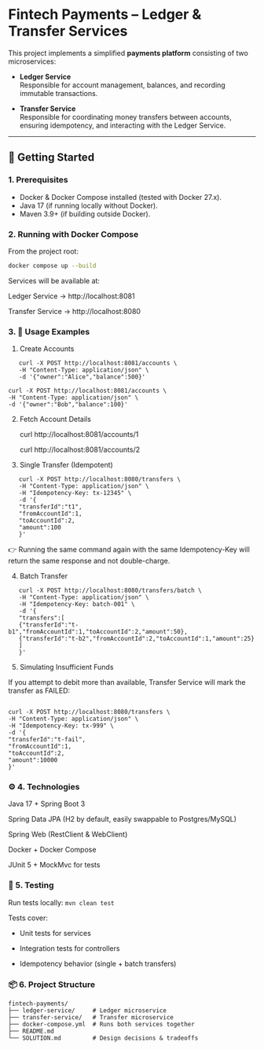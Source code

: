 # Fintech Payments – Ledger & Transfer Services

This project implements a simplified **payments platform** consisting of two microservices:

- **Ledger Service**  
  Responsible for account management, balances, and recording immutable transactions.

- **Transfer Service**  
  Responsible for coordinating money transfers between accounts, ensuring idempotency, and interacting with the Ledger Service.

---

## 🚀 Getting Started

### 1. Prerequisites
- Docker & Docker Compose installed (tested with Docker 27.x).
- Java 17 (if running locally without Docker).
- Maven 3.9+ (if building outside Docker).

### 2. Running with Docker Compose
From the project root:

```bash
docker compose up --build
```

Services will be available at:

Ledger Service → http://localhost:8081

Transfer Service → http://localhost:8080

### 3. 📌 Usage Examples

1. Create Accounts
````
   curl -X POST http://localhost:8081/accounts \
   -H "Content-Type: application/json" \
   -d '{"owner":"Alice","balance":500}'
````

````
curl -X POST http://localhost:8081/accounts \
-H "Content-Type: application/json" \
-d '{"owner":"Bob","balance":100}'
````
2. Fetch Account Details

   curl http://localhost:8081/accounts/1

   curl http://localhost:8081/accounts/2

3. Single Transfer (Idempotent)
````
   curl -X POST http://localhost:8080/transfers \
   -H "Content-Type: application/json" \
   -H "Idempotency-Key: tx-12345" \
   -d '{
   "transferId":"t1",
   "fromAccountId":1,
   "toAccountId":2,
   "amount":100
   }'
   ````


👉 Running the same command again with the same Idempotency-Key will return the same response and not double-charge.

4. Batch Transfer
````
   curl -X POST http://localhost:8080/transfers/batch \
   -H "Content-Type: application/json" \
   -H "Idempotency-Key: batch-001" \
   -d '{
   "transfers":[
   {"transferId":"t-b1","fromAccountId":1,"toAccountId":2,"amount":50},
   {"transferId":"t-b2","fromAccountId":2,"toAccountId":1,"amount":25}
   ]
   }'
   ````

5. Simulating Insufficient Funds

If you attempt to debit more than available, Transfer Service will mark the transfer as FAILED:
````

curl -X POST http://localhost:8080/transfers \
-H "Content-Type: application/json" \
-H "Idempotency-Key: tx-999" \
-d '{
"transferId":"t-fail",
"fromAccountId":1,
"toAccountId":2,
"amount":10000
}'
````
### ⚙️ 4. Technologies

Java 17 + Spring Boot 3

Spring Data JPA (H2 by default, easily swappable to Postgres/MySQL)

Spring Web (RestClient & WebClient)

Docker + Docker Compose

JUnit 5 + MockMvc for tests

### 🧪 5. Testing

Run tests locally:
`mvn clean test`

Tests cover:

- Unit tests for services

- Integration tests for controllers

- Idempotency behavior (single + batch transfers)

### 📦 6. Project Structure

````
fintech-payments/
├── ledger-service/     # Ledger microservice
├── transfer-service/   # Transfer microservice
├── docker-compose.yml  # Runs both services together
├── README.md
└── SOLUTION.md         # Design decisions & tradeoffs
````


